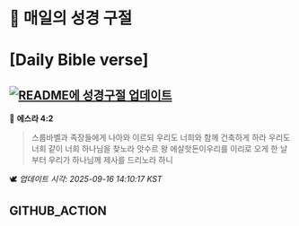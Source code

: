 # 🙏 매일의 성경 구절
# [Daily Bible verse]
## [![README에 성경구절 업데이트](https://github.com/DONGSUKA/first_test/actions/workflows/update-readme-bible.yml/badge.svg)](https://github.com/DONGSUKA/first_test/actions/workflows/update-readme-bible.yml)
<!-- START_BIBLE_VERSE -->
📖 **에스라 4:2**
> 스룹바벨과 족장들에게 나아와 이르되 우리도 너희와 함께 건축하게 하라 우리도 너희 같이 너희 하나님을 찾노라 앗수르 왕 에살핫돈이우리를 이리로 오게 한 날부터 우리가 하나님께 제사를 드리노라 하니

🕊️ _업데이트 시각: 2025-09-16 14:10:17 KST_
  <!-- END_BIBLE_VERSE -->
## GITHUB_ACTION
